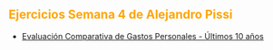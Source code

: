 
<h2 style="color:#FFA500"> Ejercicios Semana 4 de Alejandro Pissi </h2>

* [Evaluación Comparativa de Gastos Personales - Últimos 10 años](https://apissi.github.io/infovis/s4/tableausem4.html)


